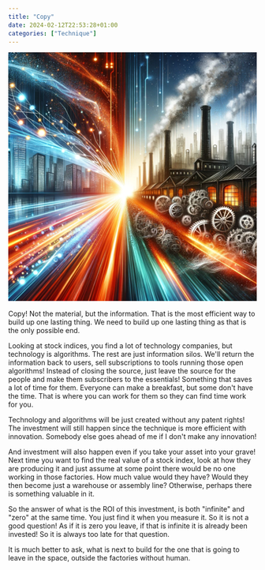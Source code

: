 ```yaml
---
title: "Copy"
date: 2024-02-12T22:53:28+01:00
categories: ["Technique"]
---
```

![Copy](copy.webp)

Copy! Not the material, but the information.
That is the most efficient way to build up one lasting thing.
We need to build up one lasting thing as that is the only possible end.

Looking at stock indices, you find a lot of technology companies, but technology is algorithms. The rest are just information silos. We'll return the information back to users, sell subscriptions to tools running those open algorithms! Instead of closing the source, just leave the source for the people and make them subscribers to the essentials! Something that saves a lot of time for them. Everyone can make a breakfast, but some don't have the time. That is where you can work for them so they can find time work for you.

Technology and algorithms will be just created without any patent rights! The investment will still happen since the technique is more efficient with innovation. Somebody else goes ahead of me if I don't make any innovation!

And investment will also happen even if you take your asset into your grave! Next time you want to find the real value of a stock index, look at how they are producing it and just assume at some point there would be no one working in those factories. How much value would they have? Would they then become just a warehouse or assembly line? Otherwise, perhaps there is something valuable in it.

So the answer of what is the ROI of this investment, is both "infinite" and "zero" at the same time. You just find it when you measure it. So it is not a good question! As if it is zero you leave, if that is infinite it is already been invested! So it is always too late for that question.

It is much better to ask, what is next to build for the one that is going to leave in the space, outside the factories without human.
